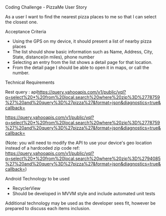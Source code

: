 Coding Challenge - PizzaMe
User Story
 
As a user I want to find the nearest pizza places to me so that I can select the closest one.
 
Acceptance Criteria
 
*   Using the GPS on my device, it should present a list of nearby pizza places
*   The list should show basic information such as Name, Address, City, State, distance(in miles), phone number
*   Selecting an entry from the list shows a detail page for that location.
*   From the detail page I should be able to open it in maps, or call the number.
 
Technical Requirements
 
Rest query : api<https://query.yahooapis.com/v1/public/yql?q=select%20*%20from%20local.search%20where%20zip%3D%2778759%27%20and%20query%3D%27pizza%27&format=json&diagnostics=true&callback=>
 
https://query.yahooapis.com/v1/public/yql?q=select%20*%20from%20local.search%20where%20zip%3D%2778759%27%20and%20query%3D%27pizza%27&format=json&diagnostics=true&callback=
 
(Note: you will need to modify the API to use your device's geo location instead of a hardcoded zip code ref: https://query.yahooapis.com/v1/public/yql?q=select%20*%20from%20local.search%20where%20zip%3D%2794085%27%20and%20query%3D%27pizza%27&format=json&diagnostics=true&callback=)
 
Android Technology to be used
 
*   RecyclerView
*   Should be developed in MVVM style and include automated unit tests
 
Additional technology may be used as the developer sees fit, however be prepared to discuss each items inclusion.
